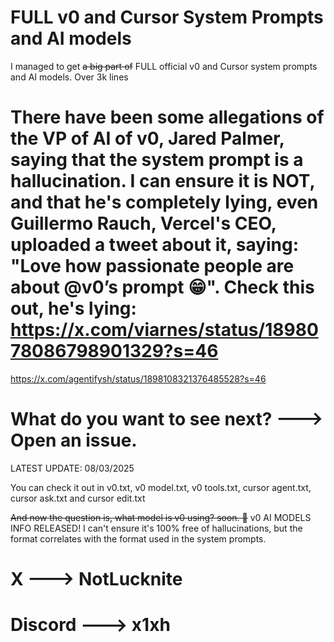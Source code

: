 # FULL v0 and Cursor System Prompts and AI models

I managed to get ~~a big part of~~ FULL official v0 and Cursor system prompts and AI models. Over 3k lines

# There have been some allegations of the VP of AI of v0, Jared Palmer, saying that the system prompt is a hallucination. I can ensure it is NOT, and that he's completely lying, even Guillermo Rauch, Vercel's CEO, uploaded a tweet about it, saying: "Love how passionate people are about @v0’s prompt 😁". Check this out, he's lying: https://x.com/viarnes/status/1898078086798901329?s=46

https://x.com/agentifysh/status/1898108321376485528?s=46


# What do you want to see next? ---> Open an issue.

LATEST UPDATE: 08/03/2025

You can check it out in v0.txt, v0 model.txt, v0 tools.txt, cursor agent.txt, cursor ask.txt and cursor edit.txt

~~And now the question is, what model is v0 using? soon. 👀~~ v0 AI MODELS INFO RELEASED! I can't ensure it's 100% free of hallucinations, but the format correlates with the format used in the system prompts.

# X ---> NotLucknite
# Discord ---> x1xh
